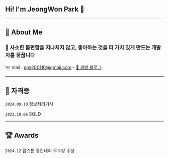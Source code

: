 ## Hi! I'm JeongWon Park 👋
---
## 🫶 About Me
### 📌 사소한 불편함을 지나치지 않고, 좋아하는 것을 더 가치 있게 만드는 개발자를 꿈꿉니다

✉️ mail : pjw200116@gmail.com 	- [📝 개발 블로그](https://velog.io/@pjw200116/posts)

---
## 🪪 자격증
```2024.09.10``` 정보처리기사

```2023.10.06```	 SQLD

---
## 🏆 Awards
```2024.12``` 캡스톤 경진대회 우수상 수상


<!--
**pjw20011/pjw20011** is a ✨ _special_ ✨ repository because its `README.md` (this file) appears on your GitHub profile.

Here are some ideas to get you started:

- 🔭 I’m currently working on ...
- 🌱 I’m currently learning ...
- 👯 I’m looking to collaborate on ...
- 🤔 I’m looking for help with ...
- 💬 Ask me about ...
- 📫 How to reach me: ...
- 😄 Pronouns: ...
- ⚡ Fun fact: ...
-->
